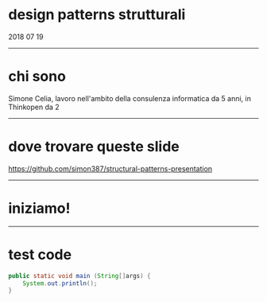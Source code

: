 # design patterns strutturali

2018 07 19

---

# chi sono

Simone Celia, lavoro nell'ambito della consulenza informatica da 5 anni, in Thinkopen da 2

---

# dove trovare queste slide

https://github.com/simon387/structural-patterns-presentation

---

# iniziamo!

---

# test code 

```java 
public static void main (String[]args) {
	System.out.println();
}
```